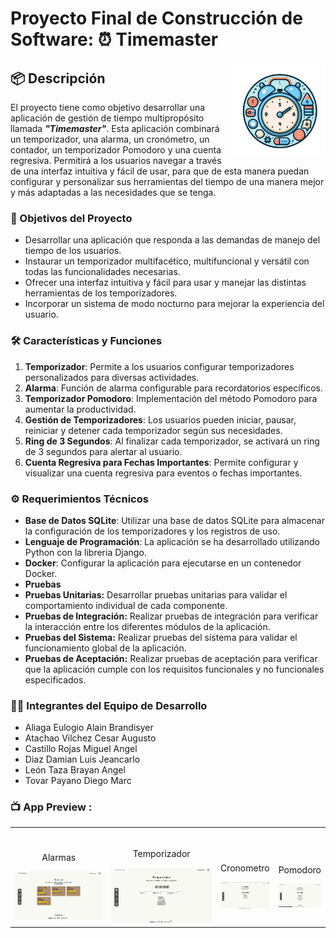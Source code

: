 # Proyecto Final de Construcción de Software: ⏰ Timemaster

<img align="right" src="./Otros/timemaster-logo.png" height="150px" alt="Timemaster Logo">

## 📦 Descripción

El proyecto tiene como objetivo desarrollar una aplicación de gestión de tiempo multipropósito llamada **_"Timemaster"_**. Esta aplicación combinará un temporizador, una alarma, un cronómetro, un contador, un temporizador Pomodoro y una cuenta regresiva. Permitirá a los usuarios navegar a través de una interfaz intuitiva y fácil de usar, para que de esta manera puedan configurar y personalizar sus herramientas del tiempo de una manera mejor y más adaptadas a las necesidades que se tenga.

### 🌟 Objetivos del Proyecto

- Desarrollar una aplicación que responda a las demandas de manejo del tiempo de los usuarios.
- Instaurar un temporizador multifacético, multifuncional y versátil con todas las funcionalidades necesarias.
- Ofrecer una interfaz intuitiva y fácil para usar y manejar las distintas herramientas de los temporizadores.
- Incorporar un sistema de modo nocturno para mejorar la experiencia del usuario.

### 🛠️ Características y Funciones

1. **Temporizador**: Permite a los usuarios configurar temporizadores personalizados para diversas actividades.
2. **Alarma**: Función de alarma configurable para recordatorios específicos.
3. **Temporizador Pomodoro**: Implementación del método Pomodoro para aumentar la productividad.
4. **Gestión de Temporizadores**: Los usuarios pueden iniciar, pausar, reiniciar y detener cada temporizador según sus necesidades.
5. **Ring de 3 Segundos**: Al finalizar cada temporizador, se activará un ring de 3 segundos para alertar al usuario.
6. **Cuenta Regresiva para Fechas Importantes**: Permite configurar y visualizar una cuenta regresiva para eventos o fechas importantes.

### ⚙️ Requerimientos Técnicos

  - **Base de Datos SQLite**: Utilizar una base de datos SQLite para almacenar la configuración de los temporizadores y los registros de uso.
  - **Lenguaje de Programación**: La aplicación se ha desarrollado utilizando Python con la libreria Django.
  - **Docker**: Configurar la aplicación para ejecutarse en un contenedor Docker.
  - **Pruebas**
  - **Pruebas Unitarias:** Desarrollar pruebas unitarias para validar el comportamiento individual de cada componente.
  - **Pruebas de Integración:** Realizar pruebas de integración para verificar la interacción entre los diferentes módulos de la aplicación.
  - **Pruebas del Sistema:** Realizar pruebas del sistema para validar el funcionamiento global de la aplicación.
  - **Pruebas de Aceptación:** Realizar pruebas de aceptación para verificar que la aplicación cumple con los requisitos funcionales y no funcionales especificados.

### 👨‍💻 Integrantes del Equipo de Desarrollo

- Aliaga Eulogio Alain Brandisyer
- Atachao Vilchez Cesar Augusto
- Castillo Rojas Miguel Angel
- Diaz Damian Luis Jeancarlo
- León Taza Brayan Angel
- Tovar Payano Diego Marc

### 📺 App Preview :

<table width="100%"> 
<tr>
<td width="50%">      
&nbsp; 
<br>
<p align="center">
  Alarmas
</p>
<img src="/Otros/Screenshot 2024-07-02 134238.png">
</td> 
<td width="50%">
<br>
<p align="center">
  Temporizador
</p>
<img src="/Otros/Screenshot 2024-07-02 134337.png">
</td>
<td width="50%">      
&nbsp; 
<br>
<p align="center">
  Cronometro
</p>
<img src="/Otros/Screenshot 2024-07-02 134342.png">
</td> 
<td width="50%">
<br>
<p align="center">
  Pomodoro
</p>
<img src="/Otros/Screenshot 2024-07-02 134346.png">
</td>
</table>